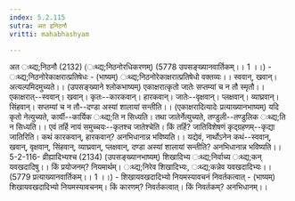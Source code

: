 ```yaml
---
index: 5.2.115
sutra: अत इनिठनौ
vritti: mahabhashyam

---
```

 अत ःथ्द्य;निठनौ (2132) (ःथ्द्य;निठनोरधिकरणम्) (5778 उपसङ्ख्यानवार्तिकम्।। 1 ।।) - ःथ्द्य;निठनोरेकाक्षरात्प्रतिषेधः - (भाष्यम्) ःथ्द्य;निठनोरेकाक्षरात्प्रतिषेधो वक्तव्यः।। स्ववान्, खवान्। अत्यल्पमिदमुच्यते।। (उपसङ्ख्याने श्लोकभाष्यम्) एकाक्षरात्कृतो जातेः सप्तम्यां च न तौ स्मृतौ।। एकाक्षरात्--स्ववान्। खवान्। कृतः--कारकवान्। हारकवान्। जातेः--वृक्षवान्। प्लक्षवान्। व्याघ्रवान्। सिंहवान्। सप्तम्यां च न तौ--दण्डा अस्यां शालायां सन्तीति।। (एकाक्षरादित्यादेः प्रत्याख्यानभाष्यम्) यदि कृतो नेत्युच्यते, कार्यी--कार्यिक ःथ्द्य;ति न सिध्यति। तथा जातेर्नेत्युच्यते, तण्डुली--तण्डुलिक ःथ्द्य;ति न सिध्यति।। एवं तर्हि नायं समुच्चयः--कृतश्च जातेश्चेति। किं तर्हि? जातिविशेषणं कृद्ग्रहणम्--कृद्या जातिरिति। कथं कारकवान्, हारकवान्? अनभिधानान्न भविष्यति।। यद्येवं, नार्थोऽनेन कथं--स्ववान्, खवान्, वृक्षवान्, सिंहवान्, व्याघ्रवान्, प्लक्षवान्, दण्डा अस्यां शालायां सन्तीति? अनभिधानान्न भविष्यति।। 5-2-116- व्रीह्यादिभ्यश्च (2134) (उपसङ्ख्यानभाष्यम्) शिखादिभ्य ःथ्द्य;निर्वाच्य ःथ्द्य;कन् यवखदादिषु।। किं प्रयोजनम्? नियमार्थम्। ःथ्द्य;निरेव शिखादिभ्यः, ःथ्द्य;कन्नेव यवखदादिभ्यः।। (5779 प्रत्याख्यानवार्तिकम्।। 1 ।।) - शिखायवखदादिभ्यो नियमस्यावचनं निवर्तकत्वात् - (भाष्यम्) शिखायवखदादिभ्यो नियमस्यावचनम्। किं कारणम्? निवर्तकत्वात्। किं निवर्तकम्? अनभिधानम्।। 